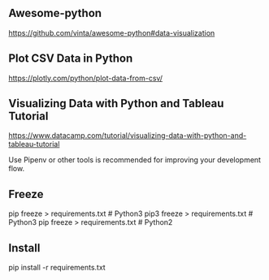 Awesome-python
---
https://github.com/vinta/awesome-python#data-visualization

Plot CSV Data in Python
---
https://plotly.com/python/plot-data-from-csv/


Visualizing Data with Python and Tableau Tutorial
---
https://www.datacamp.com/tutorial/visualizing-data-with-python-and-tableau-tutorial

Use Pipenv or other tools is recommended for improving your development flow.

Freeze
---

pip freeze > requirements.txt  # Python3
pip3 freeze > requirements.txt  # Python3
pip freeze > requirements.txt  # Python2


Install
---
pip install -r requirements.txt